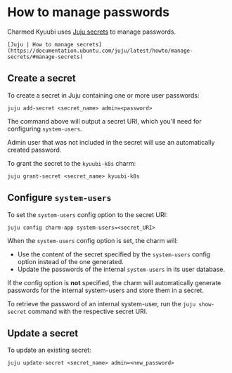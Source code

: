 # How to manage passwords

Charmed Kyuubi uses [Juju secrets](https://documentation.ubuntu.com/juju/latest/reference/secret/#secret) to manage passwords.

```{seealso}
[Juju | How to manage secrets](https://documentation.ubuntu.com/juju/latest/howto/manage-secrets/#manage-secrets)
```

## Create a secret

To create a secret in Juju containing one or more user passwords:

```text
juju add-secret <secret_name> admin=<password>
```

The command above will output a secret URI, which you'll need for configuring `system-users`.

Admin user that was not included in the secret will use an automatically created password.

To grant the secret to the `kyuubi-k8s` charm:

```text
juju grant-secret <secret_name> kyuubi-k8s
```

## Configure `system-users`

To set the `system-users` config option to the secret URI:

```text
juju config charm-app system-users=<secret_URI>
```

When the `system-users` config option is set, the charm will:
* Use the content of the secret specified by the `system-users` config option instead of the one generated.
* Update the passwords of the internal `system-users` in its user database.

If the config option is **not** specified, the charm will automatically generate passwords for the internal system-users and store them in a secret.

To retrieve the password of an internal system-user, run the `juju show-secret` command with the respective secret URI.

## Update a secret

To update an existing secret:

```text
juju update-secret <secret_name> admin=<new_password>
```
